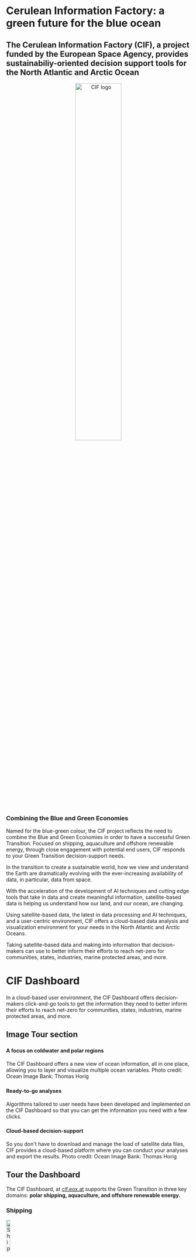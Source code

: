 # Cerulean Information Factory: a green future for the blue ocean <!--{ as="video" data-fallback-src="https://raw.githubusercontent.com/BlackCA/cif-stories/BlackCA/cif-projectoverviewstory/assets/BlackCA/PXL20240402092954951reduced-1759775388489.mov" mode="hero" src="https://raw.githubusercontent.com/gtif-cerulean/cif-stories/e64a7021c810f461096da22f559980b239774333/assets/PXL20240402092954951reduced-1759775388489.mov" }-->
####  <!--{ style="font-size:1rem;opacity:0.7;margin-top:1rem;" }-->

## The Cerulean Information Factory (CIF), a project funded by the European Space Agency, provides sustainabiliy-oriented decision support tools for the North Atlantic and Arctic Ocean

<div>
  <div style="text-align: center;">
    <img src="https://raw.githubusercontent.com/BlackCA/cif-stories/BlackCA/cif-projectoverviewstory/assets/BlackCA/CIF-wordmark1-1759774247335.png"
         alt="CIF logo"
         width="50%"
         style="margin-bottom: 0.5em;">
  </div>
  <br>
</div>

 <h3>Combining the Blue and Green Economies</h3>
  <p>Named for the blue-green colour, the CIF project reflects the need to combine the Blue and Green Economies in order to have a successful Green Transition. 
Focused on shipping, aquaculture and offshore renewable energy, through close engagement with potential end users, CIF responds to your Green Transition decision-support needs. </p> 
	
In the transition to create a sustainable world, how we view and understand the Earth are dramatically evolving with the ever-increasing availability of data, in particular, data from space. 

With the acceleration of the development of AI techniques and cutting edge tools that take in data and create meaningful information, satellite-based data is helping us understand how our land, and our ocean, are changing. 

Using satellite-based data, the latest in data processing and AI techniques, and a user-centric environment, CIF offers a cloud-based data analysis and visualization environment for your needs in the North Atlantic and Arctic Oceans. 

Taking satellite-based data and making into information that decision-makers can use to better inform their efforts to reach net-zero for communities, states, industries, marine protected areas, and more. 

# CIF Dashboard <!--{ as="video" data-fallback-src="https://raw.githubusercontent.com/BlackCA/cif-stories/BlackCA/cif-projectoverviewstory/assets/BlackCA/CIF-Dashboard1-1760640655409.mov" mode="hero" src="https://raw.githubusercontent.com/gtif-cerulean/cif-stories/4295f1ff9c603860e178de188c93ee01355c2926/assets/CIF-Dashboard1-1760640655409.mov" }-->
#### <!--{ style="font-size:1rem;opacity:0.7;margin-top:1rem;" }-->
In a cloud-based user environment, the CIF Dashboard offers decision-makers click-and-go tools to get the information they need to better inform their efforts to reach net-zero for communities, states, industries, marine protected areas, and more.

## Image Tour section <!--{ as="img" mode="tour" position="right"}-->

### <!--{ src="https://github.com/gtif-cerulean/cif-stories/blob/main/assets/BlackCA/OceanImageBank_TobyMatthews_17%E2%80%93orcaNorway.jpg?raw=true" style="background: #fff0c4;" }-->
#### A focus on coldwater and polar regions 
The CIF Dashboard offers a new view of ocean information, all in one place, allowing you to layer and visualize multiple ocean variables. 
Photo credit: Ocean Image Bank: Thomas Horig

### <!--{ src="https://github.com/gtif-cerulean/cif-stories/blob/main/assets/BlackCA/IMG_1499NPI.JPG?raw=true" style="background: #ffe7ef;" }-->
#### Ready-to-go analyses
Algorithms tailored to user needs have been developed and implemented on the CIF Dashboard so that you can get the information you need with a few clicks. 

### <!--{ src="https://github.com/gtif-cerulean/cif-stories/blob/main/assets/BlackCA/OceanImageBank_ThomasHorig_15.jpg?raw=true" style="background: #e2fffc;" }-->
#### Cloud-based decision-support
So you don't have to download and manage the load of satellite data files, CIF provides a cloud-based platform where you can conduct your analyses and export the results. 
Photo credit: Ocean Image Bank: Thomas Horig


## Tour the Dashboard
The CIF Dashboard, at [cif.eox.at](https://cif.eox.at/) supports the Green Transition in three key domains: **polar shipping, aquaculture, and offshore renewable energy.**

<div>
	  <h3>Shipping</h3>
  <img src="https://cif.polarview.org/wp-content/uploads/bb-plugin/cache/Shipping-Icon-circle-d3dfaffc3b3ce792813de5d7fdd64fdf-hwxq58bkvn93.png"
       alt="Shipping example"
       width="15%"><br>
  <p>As global shipping continues to grow with increasing trade, and in parallel the International Maritime Organization (IMO), alongside countries and companies, work to decrease the carbon impact of the industry, while more possibilities open in shipping through the Arctic, CIF is responding by creating <b>tools for minimizing a ship's carbon-intensity (an IMO-regulated index) and ice-informed route planning for safer, lower-emission voyages in the presence of sea ice and icebergs.</b></p>
  <br>
</div>

## Shipping <!--{ as="eox-map" mode="tour" }-->

### <!--{ layers='[{"type":"Group","properties":{"id":"OverlayGroup","title":"Overlay Layers"},"layers":[{"type":"Tile","properties":{"id":"overlay_bright;:;EPSG:3857","title":"Overlay labels"},"source":{"type":"XYZ","url":"//s2maps-tiles.eu/wmts/1.0.0/overlay_base_bright_3857/default/g/{z}/{y}/{x}.png","projection":"EPSG:3857","attributions":"{ Overlay: Data &copy; <a href=\"http://www.openstreetmap.org/copyright\" target=\"_blank\">OpenStreetMap</a> contributors, Made with Natural Earth, Rendering &copy; <a href=\"//eox.at\" target=\"_blank\">EOX</a> }"}}]},{"type":"Group","properties":{"id":"AnalysisGroup","title":"Data Layers"},"layers":[{"type":"Vector","source":{"type":"FlatGeoBuf","url":"https://workspace-ui-public.cif.gtif.eox.at/api/public/share/public-4WaZei3Y-02/output-polaris/202501130810_NorthEast_RIC-processed.fgb","format":"GeoJSON"},"style":{"stroke-color":"#000000","stroke-width":1,"fill-color":["case",["==",["get","polygon_type"], "Ice Free"],[0, 100, 255,1],["==", ["get", "polaris_standard_pc_nis_rio"] ,"RIO > 20: Normal Operation"], [54,122,74,1],["==", ["get", "polaris_standard_pc_nis_rio"], ">= 10 RIO < 20: Normal Operation"],[62,150,85,1],["==", ["get", "polaris_standard_pc_nis_rio"], ">= 0 RIO < 10: Normal Operation"],[102,188,118,1],["==", ["get", "polaris_standard_pc_nis_rio"], ">= -10 RIO < 0: Operation subject to special consideration"],[252,251,1,1],["==", ["get", "polaris_standard_pc_nis_rio"], ">= -20 RIO < -10: Operation subject to special consideration"],[227,108,9,1],["==", ["get", "polaris_standard_pc_nis_rio"], "RIO < -20: Operation subject to special consideration"],[188,1,6,1],["==", ["get", "polaris_standard_pc_nis_rio"], "<= -10 RIO < 0: Elevated operational risk"],[252,251,1,1], [0,0,0,1]]},"properties":{"id":"Polaris_algorithm_dmi_demo;:;2025-01-13T08:10:00Z;:;0","title":"POLARIS"},"visible":true},{"type":"Tile","properties":{"id":"Sentinel1-EW-HH;:;2025-01-12T00:00:00Z;:;Sentinel1-EW-HH;:;EPSG:3857","title":"Sentinel1-EW-HH"},"source":{"type":"TileWMS","url":"https://services.sentinel-hub.com/ogc/wms/b8c37569-fa44-4f8d-9cfc-0b535ba4e4c3","projection":"EPSG:4326","tileGrid":{"tileSize":[512,512]},"params":{"LAYERS":["EW_HH_DB"],"TILED":true,"TIME":"2025-01-12T00:00:00Z/2025-01-12T23:59:59Z"}}},{"type":"WebGLTile","source":{"type":"GeoTIFF","normalize":false,"interpolate":false,"sources":[{"url":"https://eox-gtif-public.s3.eu-central-1.amazonaws.com/EOX/sea_ice_concentration/multisensorSeaIce_202501130600.tiff"}]},"properties":{"id":"sea_ice_detections;:;2025-01-13T06:00:00Z;:;0","title":"AI Sea Ice Concentration"},"style":{"variables":{"vmin":60,"vmax":100},"color":["case",[">",["band",1],0],["interpolate",["linear"],["/",["-",["band",1],["var","vmin"]],["-",["var","vmax"],["var","vmin"]]],0,[12,51,131,1],0.25,[10,136,186,1],0.5,[242,211,56,1],0.75,[242,143,56,1],1,[217,30,30,1]],[0,0,0,0]]},"visible":true}]},{"type":"Group","properties":{"id":"BaseLayersGroup","title":"Base Layers"},"layers":[{"type":"Tile","properties":{"id":"sx-cat_ortho680500;:;EPSG:3857","title":"Terrain Light Stereographic North"},"source":{"type":"TileWMS","url":"//sxcat-demo.eox.at/sxcat_maps/wms","projection":"ORTHO:680500","tileGrid":{"tileSize":[512,512]},"attributions":"{ Terrain light: Data &copy; <a href=\"http://www.openstreetmap.org/copyright\" target=\"_blank\">OpenStreetMap</a> contributors and <a href=\"//maps.eox.at/#data\" target=\"_blank\">others</a>, Rendering &copy; <a href=\"http://eox.at\" target=\"_blank\">EOX</a> }","params":{"LAYERS":"sx-cat_ortho680500","TILED":true}}},{"type":"Tile","properties":{"id":"cloudless-2024;:;EPSG:3857","title":"EOxCloudless 2024"},"source":{"type":"XYZ","url":"//s2maps-tiles.eu/wmts/1.0.0/s2cloudless-2024_3857/default/g/{z}/{y}/{x}.jpeg","projection":"EPSG:3857","attributions":"{ EOxCloudless 2024: <a href=\"//s2maps.eu\" target=\"_blank\">Sentinel-2 cloudless - s2maps.eu</a> by <a href=\"//eox.at\" target=\"_blank\">EOX IT Services GmbH</a> (Contains modified Copernicus Sentinel data 2024) }"}},{"type":"Tile","properties":{"id":"terrain-light;:;EPSG:3857","title":"Terrain light"},"source":{"type":"XYZ","url":"//s2maps-tiles.eu/wmts/1.0.0/terrain-light_3857/default/g/{z}/{y}/{x}.jpeg","projection":"EPSG:3857","attributions":"{ Terrain light: Data &copy; <a href=\"http://www.openstreetmap.org/copyright\" target=\"_blank\">OpenStreetMap</a> contributors and <a href=\"//maps.eox.at/#data\" target=\"_blank\">others</a>, Rendering &copy; <a href=\"http://eox.at\" target=\"_blank\">EOX</a> }"}},{"type":"Tile","properties":{"id":"eox-osm;:;EPSG:3857","title":"OSM Background"},"source":{"type":"XYZ","url":"//s2maps-tiles.eu/wmts/1.0.0/osm_3857/default/g/{z}/{y}/{x}.jpeg","projection":"EPSG:3857","attributions":"{ OSM: Data &copy; <a href=\"http://www.openstreetmap.org/copyright\" target=\"_blank\">OpenStreetMap</a> contributors and <a href=\"//maps.eox.at/#data\" target=\"_blank\">others</a>, Rendering &copy; <a href=\"http://eox.at\" target=\"_blank\">EOX</a> }"}}]}]' zoom="4.694357887221452" center=[-10.708861003891602,76.22885199978805] projection="" animationOptions={duration:500}}-->
#### Integrated multi-layer voyage planning 
Human-made ice charts are combined with raw SAR images and AI-based ice charts, integrating the information pertinent to route planning in ice-infested waters. 

### <!--{ layers='[{"type":"Group","properties":{"id":"OverlayGroup","title":"Overlay Layers"},"layers":[{"type":"Tile","properties":{"id":"overlay_bright;:;EPSG:3857","title":"Overlay labels"},"source":{"type":"XYZ","url":"//s2maps-tiles.eu/wmts/1.0.0/overlay_base_bright_3857/default/g/{z}/{y}/{x}.png","projection":"EPSG:3857","attributions":"{ Overlay: Data &copy; <a href=\"http://www.openstreetmap.org/copyright\" target=\"_blank\">OpenStreetMap</a> contributors, Made with Natural Earth, Rendering &copy; <a href=\"//eox.at\" target=\"_blank\">EOX</a> }"}}]},{"type":"Group","properties":{"id":"AnalysisGroup","title":"Data Layers"},"layers":[{"type":"Vector","source":{"type":"FlatGeoBuf","url":"https://workspace-ui-public.cif.gtif.eox.at/api/public/share/public-4WaZei3Y-02/output-polaris/202501130810_NorthEast_RIC-processed.fgb","format":"GeoJSON"},"properties":{"id":"Polaris_algorithm_dmi_demo;:;2025-01-13T08:10:00Z;:;0","title":"POLARIS"},"visible":false},{"type":"Tile","properties":{"id":"Sentinel1-EW-HH;:;2025-01-12T00:00:00Z;:;Sentinel1-EW-HH;:;EPSG:3857","title":"Sentinel1-EW-HH"},"source":{"type":"TileWMS","url":"https://services.sentinel-hub.com/ogc/wms/b8c37569-fa44-4f8d-9cfc-0b535ba4e4c3","projection":"EPSG:4326","tileGrid":{"tileSize":[512,512]},"params":{"LAYERS":["EW_HH_DB"],"TILED":true,"TIME":"2025-01-12T00:00:00Z/2025-01-12T23:59:59Z"}},"opacity":0.6},{"type":"WebGLTile","source":{"type":"GeoTIFF","normalize":false,"interpolate":false,"sources":[{"url":"https://eox-gtif-public.s3.eu-central-1.amazonaws.com/EOX/sea_ice_concentration/multisensorSeaIce_202501130600.tiff"}]},"properties":{"id":"sea_ice_detections;:;2025-01-13T06:00:00Z;:;0","title":"AI Sea Ice Concentration"},"style":{"variables":{"vmin":60,"vmax":100},"color":["case",[">",["band",1],0],["interpolate",["linear"],["/",["-",["band",1],["var","vmin"]],["-",["var","vmax"],["var","vmin"]]],0,[12,51,131,1],0.25,[10,136,186,1],0.5,[242,211,56,1],0.75,[242,143,56,1],1,[217,30,30,1]],[0,0,0,0]]},"visible":true}]},{"type":"Group","properties":{"id":"BaseLayersGroup","title":"Base Layers"},"layers":[{"type":"Tile","properties":{"id":"sx-cat_ortho680500;:;EPSG:3857","title":"Terrain Light Stereographic North"},"source":{"type":"TileWMS","url":"//sxcat-demo.eox.at/sxcat_maps/wms","projection":"ORTHO:680500","tileGrid":{"tileSize":[512,512]},"attributions":"{ Terrain light: Data &copy; <a href=\"http://www.openstreetmap.org/copyright\" target=\"_blank\">OpenStreetMap</a> contributors and <a href=\"//maps.eox.at/#data\" target=\"_blank\">others</a>, Rendering &copy; <a href=\"http://eox.at\" target=\"_blank\">EOX</a> }","params":{"LAYERS":"sx-cat_ortho680500","TILED":true}}},{"type":"Tile","properties":{"id":"cloudless-2024;:;EPSG:3857","title":"EOxCloudless 2024"},"source":{"type":"XYZ","url":"//s2maps-tiles.eu/wmts/1.0.0/s2cloudless-2024_3857/default/g/{z}/{y}/{x}.jpeg","projection":"EPSG:3857","attributions":"{ EOxCloudless 2024: <a href=\"//s2maps.eu\" target=\"_blank\">Sentinel-2 cloudless - s2maps.eu</a> by <a href=\"//eox.at\" target=\"_blank\">EOX IT Services GmbH</a> (Contains modified Copernicus Sentinel data 2024) }"}},{"type":"Tile","properties":{"id":"terrain-light;:;EPSG:3857","title":"Terrain light"},"source":{"type":"XYZ","url":"//s2maps-tiles.eu/wmts/1.0.0/terrain-light_3857/default/g/{z}/{y}/{x}.jpeg","projection":"EPSG:3857","attributions":"{ Terrain light: Data &copy; <a href=\"http://www.openstreetmap.org/copyright\" target=\"_blank\">OpenStreetMap</a> contributors and <a href=\"//maps.eox.at/#data\" target=\"_blank\">others</a>, Rendering &copy; <a href=\"http://eox.at\" target=\"_blank\">EOX</a> }"}},{"type":"Tile","properties":{"id":"eox-osm;:;EPSG:3857","title":"OSM Background"},"source":{"type":"XYZ","url":"//s2maps-tiles.eu/wmts/1.0.0/osm_3857/default/g/{z}/{y}/{x}.jpeg","projection":"EPSG:3857","attributions":"{ OSM: Data &copy; <a href=\"http://www.openstreetmap.org/copyright\" target=\"_blank\">OpenStreetMap</a> contributors and <a href=\"//maps.eox.at/#data\" target=\"_blank\">others</a>, Rendering &copy; <a href=\"http://eox.at\" target=\"_blank\">EOX</a> }"}}]}]' zoom="4.694357887221452" center=[-10.708861003891602,76.22885199978805] projection="" animationOptions={duration:500}}-->
#### Compare and contrast: AI-based ice chart and satellig-based image
Overlay a reduced-opacity Sentinel 1 SAR image on an AI ice chart.

### <!--{ layers='[{"type":"Group","properties":{"id":"OverlayGroup","title":"Overlay Layers"},"layers":[{"type":"Tile","properties":{"id":"overlay_bright;:;EPSG:3857","title":"Overlay labels"},"source":{"type":"XYZ","url":"//s2maps-tiles.eu/wmts/1.0.0/overlay_base_bright_3857/default/g/{z}/{y}/{x}.png","projection":"EPSG:3857","attributions":"{ Overlay: Data &copy; <a href=\"http://www.openstreetmap.org/copyright\" target=\"_blank\">OpenStreetMap</a> contributors, Made with Natural Earth, Rendering &copy; <a href=\"//eox.at\" target=\"_blank\">EOX</a> }"}}]},{"type":"Group","properties":{"id":"AnalysisGroup","title":"Data Layers"},"layers":[{"type":"Vector","source":{"type":"FlatGeoBuf","url":"https://workspace-ui-public.cif.gtif.eox.at/api/public/share/public-4WaZei3Y-02/output-polaris/202501130810_NorthEast_RIC-processed.fgb","format":"GeoJSON"},"style":{"stroke-color":"#000000","stroke-width":1,"fill-color":["case",["==",["get","polygon_type"], "Ice Free"],[0, 100, 255,1],["==", ["get", "polaris_standard_pc_nis_rio"] ,"RIO > 20: Normal Operation"], [54,122,74,1],["==", ["get", "polaris_standard_pc_nis_rio"], ">= 10 RIO < 20: Normal Operation"],[62,150,85,1],["==", ["get", "polaris_standard_pc_nis_rio"], ">= 0 RIO < 10: Normal Operation"],[102,188,118,1],["==", ["get", "polaris_standard_pc_nis_rio"], ">= -10 RIO < 0: Operation subject to special consideration"],[252,251,1,1],["==", ["get", "polaris_standard_pc_nis_rio"], ">= -20 RIO < -10: Operation subject to special consideration"],[227,108,9,1],["==", ["get", "polaris_standard_pc_nis_rio"], "RIO < -20: Operation subject to special consideration"],[188,1,6,1],["==", ["get", "polaris_standard_pc_nis_rio"], "<= -10 RIO < 0: Elevated operational risk"],[252,251,1,1], [0,0,0,1]]},"properties":{"id":"Polaris_algorithm_dmi_demo;:;2025-01-13T08:10:00Z;:;0","title":"POLARIS"},"visible":true, "opacity": 0.6},{"type":"WebGLTile","source":{"type":"GeoTIFF","normalize":false,"interpolate":false,"sources":[{"url":"https://eox-gtif-public.s3.eu-central-1.amazonaws.com/EOX/sea_ice_concentration/multisensorSeaIce_202501130600.tiff"}]},"properties":{"id":"sea_ice_detections;:;2025-01-13T06:00:00Z;:;0","title":"AI Sea Ice Concentration"},"style":{"variables":{"vmin":60,"vmax":100},"color":["case",[">",["band",1],0],["interpolate",["linear"],["/",["-",["band",1],["var","vmin"]],["-",["var","vmax"],["var","vmin"]]],0,[12,51,131,1],0.25,[10,136,186,1],0.5,[242,211,56,1],0.75,[242,143,56,1],1,[217,30,30,1]],[0,0,0,0]]},"visible":true}]},{"type":"Group","properties":{"id":"BaseLayersGroup","title":"Base Layers"},"layers":[{"type":"Tile","properties":{"id":"sx-cat_ortho680500;:;EPSG:3857","title":"Terrain Light Stereographic North"},"source":{"type":"TileWMS","url":"//sxcat-demo.eox.at/sxcat_maps/wms","projection":"ORTHO:680500","tileGrid":{"tileSize":[512,512]},"attributions":"{ Terrain light: Data &copy; <a href=\"http://www.openstreetmap.org/copyright\" target=\"_blank\">OpenStreetMap</a> contributors and <a href=\"//maps.eox.at/#data\" target=\"_blank\">others</a>, Rendering &copy; <a href=\"http://eox.at\" target=\"_blank\">EOX</a> }","params":{"LAYERS":"sx-cat_ortho680500","TILED":true}}},{"type":"Tile","properties":{"id":"cloudless-2024;:;EPSG:3857","title":"EOxCloudless 2024"},"source":{"type":"XYZ","url":"//s2maps-tiles.eu/wmts/1.0.0/s2cloudless-2024_3857/default/g/{z}/{y}/{x}.jpeg","projection":"EPSG:3857","attributions":"{ EOxCloudless 2024: <a href=\"//s2maps.eu\" target=\"_blank\">Sentinel-2 cloudless - s2maps.eu</a> by <a href=\"//eox.at\" target=\"_blank\">EOX IT Services GmbH</a> (Contains modified Copernicus Sentinel data 2024) }"}},{"type":"Tile","properties":{"id":"terrain-light;:;EPSG:3857","title":"Terrain light"},"source":{"type":"XYZ","url":"//s2maps-tiles.eu/wmts/1.0.0/terrain-light_3857/default/g/{z}/{y}/{x}.jpeg","projection":"EPSG:3857","attributions":"{ Terrain light: Data &copy; <a href=\"http://www.openstreetmap.org/copyright\" target=\"_blank\">OpenStreetMap</a> contributors and <a href=\"//maps.eox.at/#data\" target=\"_blank\">others</a>, Rendering &copy; <a href=\"http://eox.at\" target=\"_blank\">EOX</a> }"}},{"type":"Tile","properties":{"id":"eox-osm;:;EPSG:3857","title":"OSM Background"},"source":{"type":"XYZ","url":"//s2maps-tiles.eu/wmts/1.0.0/osm_3857/default/g/{z}/{y}/{x}.jpeg","projection":"EPSG:3857","attributions":"{ OSM: Data &copy; <a href=\"http://www.openstreetmap.org/copyright\" target=\"_blank\">OpenStreetMap</a> contributors and <a href=\"//maps.eox.at/#data\" target=\"_blank\">others</a>, Rendering &copy; <a href=\"http://eox.at\" target=\"_blank\">EOX</a> }"}}]}]' zoom="4.694357887221452" center=[-10.708861003891602,76.22885199978805] projection="" animationOptions={duration:500}}-->
#### Compare and contrast: Human and AI-based ice charts
Overlay a reduced-opacity ice service-created ice chart on an AI ice chart.

### <!--{ layers='[{"type":"Group","properties":{"id":"OverlayGroup","title":"Overlay Layers"},"layers":[{"type":"Tile","properties":{"id":"overlay_bright;:;EPSG:3857","title":"Overlay labels"},"source":{"type":"XYZ","url":"//s2maps-tiles.eu/wmts/1.0.0/overlay_base_bright_3857/default/g/{z}/{y}/{x}.png","projection":"EPSG:3857","attributions":"{ Overlay: Data &copy; <a href=\"http://www.openstreetmap.org/copyright\" target=\"_blank\">OpenStreetMap</a> contributors, Made with Natural Earth, Rendering &copy; <a href=\"//eox.at\" target=\"_blank\">EOX</a> }"}}]},{"type":"Group","properties":{"id":"AnalysisGroup","title":"Data Layers"},"layers":[{"type":"Vector","source":{"type":"Vector","format":"GeoJSON","url":"https://obs.eu-nl.otc.t-systems.com/gtif-data-cerulean1/deformation/workflows/8d7bdc83-897e-49d6-bd52-bb7cb1d156fa/output/20250116T115258DT2441_000002_pm_disp_cut.geojson"},"properties":{"id":"drift_deformation_process_output_pm0b781da4-58cf-11f0-b4a0-0255ac100057","title":"Results Drift_Deformation output_pm"},"style":{"stroke-color": "blue","stroke-width":2}},{"type":"Vector","source":{"type":"Vector","format":"GeoJSON","url":"https://obs.eu-nl.otc.t-systems.com/gtif-data-cerulean1/deformation/workflows/8d7bdc83-897e-49d6-bd52-bb7cb1d156fa/output/20250116T115258DT2441_000002_ft_disp.geojson"},"style":{"stroke-color": "red","stroke-width":4},"properties":{"id":"drift_deformation_process_output_feature_tracking0b781da4-58cf-11f0-b4a0-0255ac100057_pm1","title":"Results Drift_Deformation output_feature_tracking"}},{"type":"Vector","source":{"type":"Vector","format":"GeoJSON","url":"https://obs.eu-nl.otc.t-systems.com/gtif-data-cerulean1/deformation/workflows/8d7bdc83-897e-49d6-bd52-bb7cb1d156fa/output/20250115T125113DT2303_000005_ft_disp.geojson"},"properties":{"id":"drift_deformation_process_output_feature_tracking0b781da4-58cf-11f0-b4a0-0255ac100057_pm2","title":"Results Drift_Deformation output_feature_tracking"},"style":{"stroke-color": "red","stroke-width":4}},{"type":"Vector","source":{"type":"Vector","format":"GeoJSON","url":"https://obs.eu-nl.otc.t-systems.com/gtif-data-cerulean1/deformation/workflows/8d7bdc83-897e-49d6-bd52-bb7cb1d156fa/output/20250116T115258DT2442_000003_ft_disp.geojson"},"properties":{"id":"drift_deformation_process_output_feature_tracking0b781da4-58cf-11f0-b4a0-0255ac100057_pm3","style":{"stroke-color": "red","stroke-width":4},"title":"Results Drift_Deformation output_feature_tracking"}},{"type":"Vector","source":{"type":"Vector","format":"GeoJSON","url":"https://obs.eu-nl.otc.t-systems.com/gtif-data-cerulean1/deformation/workflows/8d7bdc83-897e-49d6-bd52-bb7cb1d156fa/output/20250115T125113DT2302_000004_ft_disp.geojson"},"style":{"stroke-color": "red","stroke-width":4},"properties":{"id":"drift_deformation_process_output_feature_tracking0b781da4-58cf-11f0-b4a0-0255ac100057_pm4","title":"Results Drift_Deformation output_feature_tracking"}},{"type":"Vector","source":{"type":"Vector","format":"GeoJSON","url":"https://obs.eu-nl.otc.t-systems.com/gtif-data-cerulean1/deformation/workflows/8d7bdc83-897e-49d6-bd52-bb7cb1d156fa/output/20250116T115402DT2441_000001_ft_disp.geojson"},"style":{"stroke-color": "red","stroke-width":4},"properties":{"id":"drift_deformation_process_output_feature_tracking0b781da4-58cf-11f0-b4a0-0255ac100057_pm4","title":"Results Drift_Deformation output_feature_tracking"}},{"type":"WebGLTile","properties":{"id":"drift_deformation_processoutput_deformation0b781da4-58cf-11f0-b4a0-0255ac100057","title":"Results Drift_Deformation output_deformation"},"source":{"type":"GeoTIFF","normalize":false,"sources":[{"url":"https://obs.eu-nl.otc.t-systems.com/gtif-data-cerulean1/deformation/workflows/8d7bdc83-897e-49d6-bd52-bb7cb1d156fa/output/deformation/20250116T115258DT2441_000002_deformation_landmasked.tif"}]},"style":{"color":["case",[">",["band",1],0],["interpolate",["linear"],["band",1],0,[255,255,255,1],255,[255,0,0,1]],["color",0,0,0,0]]}},{"type":"Tile","properties":{"id":"Sentinel1-EW-HH;:;2025-10-16T00:00:00Z;:;Sentinel1-EW-HH;:;EPSG:3857","title":"Sentinel1-EW-HH"},"source":{"type":"TileWMS","url":"https://services.sentinel-hub.com/ogc/wms/b8c37569-fa44-4f8d-9cfc-0b535ba4e4c3","projection":"EPSG:4326","tileGrid":{"tileSize":[512,512]},"params":{"LAYERS":["EW_HH_DB"],"TILED":true,"TIME":"2025-10-16T00:00:00Z/2025-10-16T23:59:59Z"}}}]},{"type":"Group","properties":{"id":"BaseLayersGroup","title":"Base Layers"},"layers":[{"type":"Tile","properties":{"id":"sx-cat_ortho680500;:;EPSG:3857","title":"Terrain Light Stereographic North"},"source":{"type":"TileWMS","url":"//sxcat-demo.eox.at/sxcat_maps/wms","projection":"ORTHO:680500","tileGrid":{"tileSize":[512,512]},"attributions":"{ Terrain light: Data &copy; <a href=\"http://www.openstreetmap.org/copyright\" target=\"_blank\">OpenStreetMap</a> contributors and <a href=\"//maps.eox.at/#data\" target=\"_blank\">others</a>, Rendering &copy; <a href=\"http://eox.at\" target=\"_blank\">EOX</a> }","params":{"LAYERS":"sx-cat_ortho680500","TILED":true}}},{"type":"Tile","properties":{"id":"cloudless-2024;:;EPSG:3857","title":"EOxCloudless 2024"},"source":{"type":"XYZ","url":"//s2maps-tiles.eu/wmts/1.0.0/s2cloudless-2024_3857/default/g/{z}/{y}/{x}.jpeg","projection":"EPSG:3857","attributions":"{ EOxCloudless 2024: <a href=\"//s2maps.eu\" target=\"_blank\">Sentinel-2 cloudless - s2maps.eu</a> by <a href=\"//eox.at\" target=\"_blank\">EOX IT Services GmbH</a> (Contains modified Copernicus Sentinel data 2024) }"}},{"type":"Tile","properties":{"id":"terrain-light;:;EPSG:3857","title":"Terrain light"},"source":{"type":"XYZ","url":"//s2maps-tiles.eu/wmts/1.0.0/terrain-light_3857/default/g/{z}/{y}/{x}.jpeg","projection":"EPSG:3857","attributions":"{ Terrain light: Data &copy; <a href=\"http://www.openstreetmap.org/copyright\" target=\"_blank\">OpenStreetMap</a> contributors and <a href=\"//maps.eox.at/#data\" target=\"_blank\">others</a>, Rendering &copy; <a href=\"http://eox.at\" target=\"_blank\">EOX</a> }"}},{"type":"Tile","properties":{"id":"eox-osm;:;EPSG:3857","title":"OSM Background"},"source":{"type":"XYZ","url":"//s2maps-tiles.eu/wmts/1.0.0/osm_3857/default/g/{z}/{y}/{x}.jpeg","projection":"EPSG:3857","attributions":"{ OSM: Data &copy; <a href=\"http://www.openstreetmap.org/copyright\" target=\"_blank\">OpenStreetMap</a> contributors and <a href=\"//maps.eox.at/#data\" target=\"_blank\">others</a>, Rendering &copy; <a href=\"http://eox.at\" target=\"_blank\">EOX</a> }"}}]}]' zoom="6.2" center=[-72.29314968230474,78.31044000573868] projection="" animationOptions={duration:500}}-->
#### Ice drift and deformation
Visualize how sea ice is moving and changing shape. This sea ice drift algorithm tracks features and uses pattern matching. Gridded ice tracking vectors and then employed to estimate sea ice divergence, shear and total deformation.

Deformation raster in white to red scale; eature tracking vectors in blue and pattern matching vectors in red.

## 
 <h3>Offshore Renewable Energy</h3>
<div>
  <img src="https://cif.polarview.org/wp-content/uploads/bb-plugin/cache/Renewable-Energy-Icon-circle-711dbfca50d8eec834610f8691ba58bb-uhf68rygbpqz.png" alt="Offshore Renewable Energy example" width="15%"><br>
  <p>Off-shore renewable energy is poised to be part of the solution to Europe's ability to rely on green and domestic energy. On the other side of the North Atlantic Ocean, Canadian legislation is beginning the push to develop the industry, including joint federal and provincial legislation, including the governments of Nova Scotia and Newfoundland. CIF's <b>tools support the planning for off-shore renewable energy sites by providing multi-parameter site screening and monitoring across wind, wave, tidal, and solar energy.</b></p>
  <br>
</div>

## Offshore Renewable Energy <!--{ as="eox-map" mode="tour" }-->

### <!--{ layers='[{"type":"Group","properties":{"id":"OverlayGroup","title":"Overlay Layers"},"layers":[{"type":"Tile","properties":{"id":"overlay_bright;:;EPSG:3857","title":"Overlay labels"},"source":{"type":"XYZ","url":"//s2maps-tiles.eu/wmts/1.0.0/overlay_base_bright_3857/default/g/{z}/{y}/{x}.png","projection":"EPSG:3857","attributions":"{ Overlay: Data &copy; <a href=\"http://www.openstreetmap.org/copyright\" target=\"_blank\">OpenStreetMap</a> contributors, Made with Natural Earth, Rendering &copy; <a href=\"//eox.at\" target=\"_blank\">EOX</a> }"}}]},{"type":"Group","properties":{"id":"AnalysisGroup","title":"Data Layers"},"layers":[{"type":"Tile","properties":{"id":"cmems_baltic_ice_thickness;:;2025-02-18T00:00:00Z;:;wmts capabilities;:;EPSG:3857","title":"Baltic Sea Ice Thickness"},"source":{"type":"WMTS","url":"https://wmts.marine.copernicus.eu/teroWmts","layer":"BALTICSEA_ANALYSISFORECAST_PHY_003_006/cmems_mod_bal_phy_anfc_P1D-m_202411/sithick","style":"default","matrixSet":"EPSG:3857","projection":"EPSG:3857","tileGrid":{"tileSize":[128,128]},"dimensions":{"time":"2025-02-18T00:00:00Z"}}}]},{"type":"Group","properties":{"id":"BaseLayersGroup","title":"Base Layers"},"layers":[{"type":"Tile","properties":{"id":"sx-cat_ortho680500;:;EPSG:3857","title":"Terrain Light Stereographic North"},"source":{"type":"TileWMS","url":"//sxcat-demo.eox.at/sxcat_maps/wms","projection":"ORTHO:680500","tileGrid":{"tileSize":[512,512]},"attributions":"{ Terrain light: Data &copy; <a href=\"http://www.openstreetmap.org/copyright\" target=\"_blank\">OpenStreetMap</a> contributors and <a href=\"//maps.eox.at/#data\" target=\"_blank\">others</a>, Rendering &copy; <a href=\"http://eox.at\" target=\"_blank\">EOX</a> }","params":{"LAYERS":"sx-cat_ortho680500","TILED":true}}},{"type":"Tile","properties":{"id":"cloudless-2024;:;EPSG:3857","title":"EOxCloudless 2024"},"source":{"type":"XYZ","url":"//s2maps-tiles.eu/wmts/1.0.0/s2cloudless-2024_3857/default/g/{z}/{y}/{x}.jpeg","projection":"EPSG:3857","attributions":"{ EOxCloudless 2024: <a href=\"//s2maps.eu\" target=\"_blank\">Sentinel-2 cloudless - s2maps.eu</a> by <a href=\"//eox.at\" target=\"_blank\">EOX IT Services GmbH</a> (Contains modified Copernicus Sentinel data 2024) }"}},{"type":"Tile","properties":{"id":"terrain-light;:;EPSG:3857","title":"Terrain light"},"source":{"type":"XYZ","url":"//s2maps-tiles.eu/wmts/1.0.0/terrain-light_3857/default/g/{z}/{y}/{x}.jpeg","projection":"EPSG:3857","attributions":"{ Terrain light: Data &copy; <a href=\"http://www.openstreetmap.org/copyright\" target=\"_blank\">OpenStreetMap</a> contributors and <a href=\"//maps.eox.at/#data\" target=\"_blank\">others</a>, Rendering &copy; <a href=\"http://eox.at\" target=\"_blank\">EOX</a> }"}},{"type":"Tile","properties":{"id":"eox-osm;:;EPSG:3857","title":"OSM Background"},"source":{"type":"XYZ","url":"//s2maps-tiles.eu/wmts/1.0.0/osm_3857/default/g/{z}/{y}/{x}.jpeg","projection":"EPSG:3857","attributions":"{ OSM: Data &copy; <a href=\"http://www.openstreetmap.org/copyright\" target=\"_blank\">OpenStreetMap</a> contributors and <a href=\"//maps.eox.at/#data\" target=\"_blank\">others</a>, Rendering &copy; <a href=\"http://eox.at\" target=\"_blank\">EOX</a> }"}}]}]' zoom="6.083458702736114" center=[19.76939239187822,60.56780109881282] projection="" animationOptions={duration:500}}-->
#### Sea Ice Thickness in the Baltic Sea
This physical model product provides forecasts for the physical conditions in the Blatic Sea. Forecasts are updated twice daily, and has a resolution of 1 nautical mile in the horitzontal.

### <!--{ layers='[{"type":"Group","properties":{"id":"OverlayGroup","title":"Overlay Layers"},"layers":[{"type":"Tile","properties":{"id":"overlay_bright;:;EPSG:3857","title":"Overlay labels"},"source":{"type":"XYZ","url":"//s2maps-tiles.eu/wmts/1.0.0/overlay_base_bright_3857/default/g/{z}/{y}/{x}.png","projection":"EPSG:3857","attributions":"{ Overlay: Data &copy; <a href=\"http://www.openstreetmap.org/copyright\" target=\"_blank\">OpenStreetMap</a> contributors, Made with Natural Earth, Rendering &copy; <a href=\"//eox.at\" target=\"_blank\">EOX</a> }"}}]},{"type":"Group","properties":{"id":"AnalysisGroup","title":"Data Layers"},"layers":[{"type":"WebGLTile","properties":{"id":"structureicing_copy_process","title":"Results structureicing "},"source":{"type":"GeoTIFF","normalize":false,"sources":[{"url":"https://obs.eu-nl.otc.t-systems.com/gtif-data-cerulean1/output-structure-icing/pygeoapi-job-6c7bddd4-aa8c-11f0-85f0-0255ac1000db/harshness_2020_2022_icing_moderate_0.4_0.4_-68.2905382468316_61.01968275953263_-22.70325701569099_68.87356567925627_QQ==.tif"}]},"style":{"color":["case",[">",["band",1],0],["interpolate",["linear"],["/",["-",["band",1],["var","vmin"]],["-",["var","vmax"],["var","vmin"]]],0,[217,30,30,1],0.265,[242,211,56,1],0.638,[10,136,186,1],1,[12,51,131,1]],["color",0,0,0,0]],"variables":{"vmax":120,"vmin":0}}},{"type":"WebGLTile","properties":{"id":"structureicing_process","title":"Results structureicing "},"source":{"type":"GeoTIFF","normalize":false,"sources":[{"url":"https://obs.eu-nl.otc.t-systems.com/gtif-data-cerulean1/output-structure-icing/pygeoapi-job-310d5f02-aa8c-11f0-85f0-0255ac1000db/harshness_2020_2022_icing_moderate_0.4_0.4_-68.2905382468316_61.01968275953263_-22.70325701569099_68.87356567925627_QQ==.tif"}]},"style":{"variables":{"vmin":0,"vmax":83},"color":["case",[">",["band",1],0],["interpolate",["linear"],["/",["-",["band",1],["var","vmin"]],["-",["var","vmax"],["var","vmin"]]],0,[12,51,131,1],0.265,[10,136,186,1],0.638,[242,211,56,1],1,[217,30,30,1]],["color",0,0,0,0]]}}]},{"type":"Group","properties":{"id":"BaseLayersGroup","title":"Base Layers"},"layers":[{"type":"Tile","properties":{"id":"sx-cat_ortho680500;:;EPSG:3857","title":"Terrain Light Stereographic North"},"source":{"type":"TileWMS","url":"//sxcat-demo.eox.at/sxcat_maps/wms","projection":"ORTHO:680500","tileGrid":{"tileSize":[512,512]},"attributions":"{ Terrain light: Data &copy; <a href=\"http://www.openstreetmap.org/copyright\" target=\"_blank\">OpenStreetMap</a> contributors and <a href=\"//maps.eox.at/#data\" target=\"_blank\">others</a>, Rendering &copy; <a href=\"http://eox.at\" target=\"_blank\">EOX</a> }","params":{"LAYERS":"sx-cat_ortho680500","TILED":true}}},{"type":"Tile","properties":{"id":"cloudless-2024;:;EPSG:3857","title":"EOxCloudless 2024"},"source":{"type":"XYZ","url":"//s2maps-tiles.eu/wmts/1.0.0/s2cloudless-2024_3857/default/g/{z}/{y}/{x}.jpeg","projection":"EPSG:3857","attributions":"{ EOxCloudless 2024: <a href=\"//s2maps.eu\" target=\"_blank\">Sentinel-2 cloudless - s2maps.eu</a> by <a href=\"//eox.at\" target=\"_blank\">EOX IT Services GmbH</a> (Contains modified Copernicus Sentinel data 2024) }"}},{"type":"Tile","properties":{"id":"terrain-light;:;EPSG:3857","title":"Terrain light"},"source":{"type":"XYZ","url":"//s2maps-tiles.eu/wmts/1.0.0/terrain-light_3857/default/g/{z}/{y}/{x}.jpeg","projection":"EPSG:3857","attributions":"{ Terrain light: Data &copy; <a href=\"http://www.openstreetmap.org/copyright\" target=\"_blank\">OpenStreetMap</a> contributors and <a href=\"//maps.eox.at/#data\" target=\"_blank\">others</a>, Rendering &copy; <a href=\"http://eox.at\" target=\"_blank\">EOX</a> }"}},{"type":"Tile","properties":{"id":"eox-osm;:;EPSG:3857","title":"OSM Background"},"source":{"type":"XYZ","url":"//s2maps-tiles.eu/wmts/1.0.0/osm_3857/default/g/{z}/{y}/{x}.jpeg","projection":"EPSG:3857","attributions":"{ OSM: Data &copy; <a href=\"http://www.openstreetmap.org/copyright\" target=\"_blank\">OpenStreetMap</a> contributors and <a href=\"//maps.eox.at/#data\" target=\"_blank\">others</a>, Rendering &copy; <a href=\"http://eox.at\" target=\"_blank\">EOX</a> }"}}]}]' zoom="4.694357887221452" center=[-35.46792490193117,67.91362566675264] projection="" animationOptions={duration:500}}-->
#### Icing Predictor Index
Ranging from no icing (blue) to extreme icing at a rate of above 4 cm/hr (red), predict based on multiyear data including wind speed, air and seawater temperatures and seawater freezing temperature, the risk of icing to your offshore infrastructure. 

##
 <h3>Aquaculture</h3>
<div>
  <img src="https://cif.polarview.org/wp-content/uploads/bb-plugin/cache/Aquaculture-Icon-2-circle-1ab7fd53f927bbcab22dd8805ed3ffc8-zj8nguo6daly.png" alt="Aquaculture example" width="15%"><br>
  <p>According to the UN Food and Agriculture Organization (FAO), in 2022, global aquaculture production surpassed capture fisheries for the first time in recorded history, and 60% of fish consumed globally is projected to come from aquaculture by 2030. CIF is supporting this growth by providing <b>tools for aquaculture site suitability and early warning signals (e.g., harmful algal blooms) to reduce risk.</b></p>
  <br>
</div>


## Aquaculture <!--{ as="eox-map" mode="tour" }-->

### <!--{ layers='[{"type":"Group","properties":{"id":"OverlayGroup","title":"Overlay Layers"},"layers":[{"type":"Tile","properties":{"id":"overlay_bright;:;EPSG:3857","title":"Overlay labels"},"source":{"type":"XYZ","url":"//s2maps-tiles.eu/wmts/1.0.0/overlay_base_bright_3857/default/g/{z}/{y}/{x}.png","projection":"EPSG:3857","attributions":"{ Overlay: Data &copy; <a href=\"http://www.openstreetmap.org/copyright\" target=\"_blank\">OpenStreetMap</a> contributors, Made with Natural Earth, Rendering &copy; <a href=\"//eox.at\" target=\"_blank\">EOX</a> }"}}]},{"type":"Group","properties":{"id":"AnalysisGroup","title":"Data Layers"},"layers":[{"type":"WebGLTile","properties":{"id":"harshnesscollection_process","title":"Results harshness "},"source":{"type":"GeoTIFF","normalize":false,"sources":[{"url":"https://obs.eu-nl.otc.t-systems.com/gtif-data-cerulean1/output-harshness/pygeoapi-job-f3a3d3ee-aa95-11f0-85f0-0255ac1000db/harshness_2020_2021_3_50_0.08_0.08_-74.32444026654996_62.354839555612244_-9.13843085162548_72.66829778902928_NipTLzM1MCsyLjUqVy8xMTArMS41KihJPjAuMDEpKigxMisyKmxvZzEwKChJLzEwMDAwKSsxZS00MCkp.tif"}]},"style":{"variables":{"vmin":2,"vmax":10},"color":["case",[">",["band",1],0],["interpolate",["linear"],["/",["-",["band",1],["var","vmin"]],["-",["var","vmax"],["var","vmin"]]],0,[0,0,255,1],0.5,[100,100,100,1],1,[253,0,0,1]],["color",0,0,0,0]]}}]},{"type":"Group","properties":{"id":"BaseLayersGroup","title":"Base Layers"},"layers":[{"type":"Tile","properties":{"id":"sx-cat_ortho680500;:;EPSG:3857","title":"Terrain Light Stereographic North"},"source":{"type":"TileWMS","url":"//sxcat-demo.eox.at/sxcat_maps/wms","projection":"ORTHO:680500","tileGrid":{"tileSize":[512,512]},"attributions":"{ Terrain light: Data &copy; <a href=\"http://www.openstreetmap.org/copyright\" target=\"_blank\">OpenStreetMap</a> contributors and <a href=\"//maps.eox.at/#data\" target=\"_blank\">others</a>, Rendering &copy; <a href=\"http://eox.at\" target=\"_blank\">EOX</a> }","params":{"LAYERS":"sx-cat_ortho680500","TILED":true}}},{"type":"Tile","properties":{"id":"cloudless-2024;:;EPSG:3857","title":"EOxCloudless 2024"},"source":{"type":"XYZ","url":"//s2maps-tiles.eu/wmts/1.0.0/s2cloudless-2024_3857/default/g/{z}/{y}/{x}.jpeg","projection":"EPSG:3857","attributions":"{ EOxCloudless 2024: <a href=\"//s2maps.eu\" target=\"_blank\">Sentinel-2 cloudless - s2maps.eu</a> by <a href=\"//eox.at\" target=\"_blank\">EOX IT Services GmbH</a> (Contains modified Copernicus Sentinel data 2024) }"}},{"type":"Tile","properties":{"id":"terrain-light;:;EPSG:3857","title":"Terrain light"},"source":{"type":"XYZ","url":"//s2maps-tiles.eu/wmts/1.0.0/terrain-light_3857/default/g/{z}/{y}/{x}.jpeg","projection":"EPSG:3857","attributions":"{ Terrain light: Data &copy; <a href=\"http://www.openstreetmap.org/copyright\" target=\"_blank\">OpenStreetMap</a> contributors and <a href=\"//maps.eox.at/#data\" target=\"_blank\">others</a>, Rendering &copy; <a href=\"http://eox.at\" target=\"_blank\">EOX</a> }"}},{"type":"Tile","properties":{"id":"eox-osm;:;EPSG:3857","title":"OSM Background"},"source":{"type":"XYZ","url":"//s2maps-tiles.eu/wmts/1.0.0/osm_3857/default/g/{z}/{y}/{x}.jpeg","projection":"EPSG:3857","attributions":"{ OSM: Data &copy; <a href=\"http://www.openstreetmap.org/copyright\" target=\"_blank\">OpenStreetMap</a> contributors and <a href=\"//maps.eox.at/#data\" target=\"_blank\">others</a>, Rendering &copy; <a href=\"http://eox.at\" target=\"_blank\">EOX</a> }"}}]}]' zoom="4.307699999999997" center=[-38.15980733263468,66.13216342654306] projection="" animationOptions={duration:500}}-->
#### Site planning
the Harshness Index support site planning for aquaculture. Input your requirements and weightings (relative importance) for maximum wave height, ice and iceberg concentration, ranging from optimal (blue) to least suitable (red).  


## Action toward the United Nations Decade of Ocean Science for Sustainable Development

<img src="https://cif.polarview.org/wp-content/uploads/2025/03/UN-Ocean-Decade-Logo.png" alt="Ocean Decade logo" width="30%">

A contributor to the United Nations Decade of Ocean Science for Sustainable Development (Ocean Decade), working towards ‘The science we need for the ocean we want’, CIF has been deemed an Ocean Decade Action in support of taking that critical step of translating scientific data into information and making it available to decision-makers. 


## Visit the CIF website to find out more and try out the CIF Dashboard tools
<img src="https://raw.githubusercontent.com/BlackCA/cif-stories/BlackCA/cif-projectoverviewstory/assets/BlackCA/QRcodeCIF-1759765426458.png" alt="CIF website QR code" width="30%">

CIF website:  [cif.polarview.org](https://cif.polarview.org/) 

CIF Dashboard: [cif.eox.at](https://cif.eox.at/)